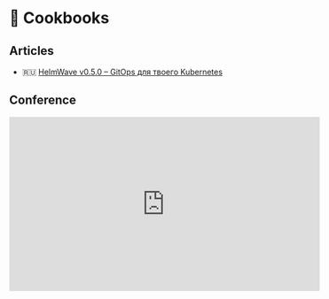 # 🧾 Cookbooks


## Articles

- 🇷🇺 [HelmWave v0.5.0 – GitOps для твоего Kubernetes](https://habr.com/ru/post/532596/)


## Conference

<iframe width="560" height="315" src="https://www.youtube.com/embed/H3XUXVdcqhs?start=11173" title="YouTube video player" frameborder="0" allow="accelerometer; autoplay; clipboard-write; encrypted-media; gyroscope; picture-in-picture" allowfullscreen></iframe>
